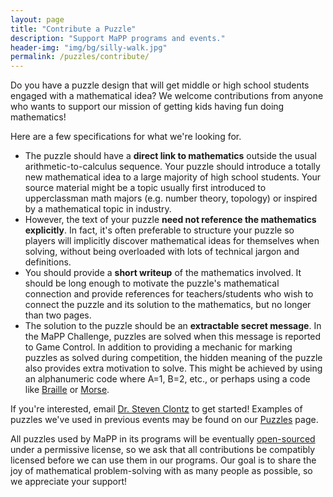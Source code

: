 ```yaml
---
layout: page
title: "Contribute a Puzzle"
description: "Support MaPP programs and events."
header-img: "img/bg/silly-walk.jpg"
permalink: /puzzles/contribute/
---
```


Do you have a puzzle design that will get middle or high school students
engaged with a mathematical idea? We welcome contributions from anyone who
wants to support our mission of getting kids having fun doing mathematics!

Here are a few specifications for what we're looking for.

- The puzzle should have a **direct link to mathematics** outside the usual
  arithmetic-to-calculus sequence. Your puzzle should introduce
  a totally new mathematical idea to a large majority of high school students.
  Your source material might be a topic usually first introduced to
  upperclassman math majors (e.g. number theory, topology) or inspired by
  a mathematical topic in industry.
- However, the text of your puzzle
  **need not reference the mathematics explicitly**. In fact, it's
  often preferable to structure your puzzle so players will implicitly
  discover mathematical ideas for themselves when solving, without being
  overloaded with lots of technical jargon and definitions.
- You should provide a **short writeup** of the mathematics involved.
  It should be long enough to motivate the puzzle's mathematical connection
  and provide references for teachers/students who wish to connect the
  puzzle and its solution to the mathematics, but
  no longer than two pages.
- The solution to the puzzle should be an **extractable secret message**.
  In the MaPP Challenge, puzzles are solved when this message is reported to
  Game Control. In addition to providing a mechanic for marking puzzles as
  solved during competition, the hidden meaning of the puzzle also provides
  extra motivation to solve. This might be achieved by using an alphanumeric
  code where A=1, B=2, etc., or perhaps using a code like
  [Braille](https://en.wikipedia.org/wiki/Braille) or
  [Morse](https://en.wikipedia.org/wiki/Morse_code).

If you're interested, email [Dr. Steven Clontz](/about/people/) to get
started! Examples of puzzles we've used in previous events may be found
on our [Puzzles](/puzzles) page.

All puzzles used by MaPP in its programs will be eventually
[open-sourced](/open) under a permissive license, so we ask that all
contributions be compatibly licensed before we can use them
in our programs. Our goal is to share the joy of mathematical problem-solving
with as many people as possible, so we appreciate your support!
